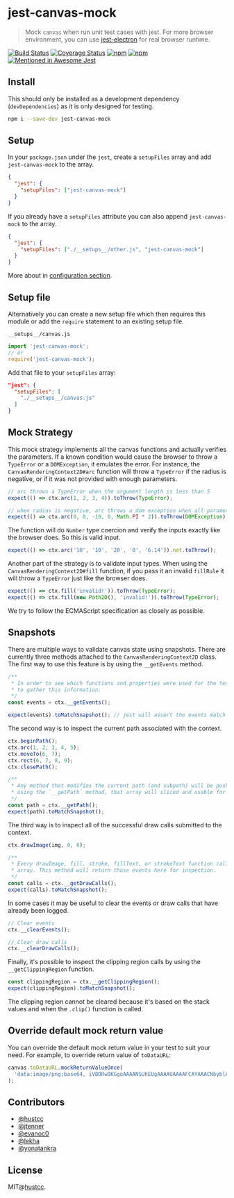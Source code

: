 # jest-canvas-mock

> Mock `canvas` when run unit test cases with jest. For more browser environment, you can use [jest-electron](https://github.com/hustcc/jest-electron) for real browser runtime.

[![Build Status](https://travis-ci.org/hustcc/jest-canvas-mock.svg?branch=master)](https://travis-ci.org/hustcc/jest-canvas-mock)
[![Coverage Status](https://coveralls.io/repos/github/hustcc/jest-canvas-mock/badge.svg?branch=master)](https://coveralls.io/github/hustcc/jest-canvas-mock)
[![npm](https://img.shields.io/npm/v/jest-canvas-mock.svg)](https://www.npmjs.com/package/jest-canvas-mock)
[![npm](https://img.shields.io/npm/dm/jest-canvas-mock.svg)](https://www.npmjs.com/package/jest-canvas-mock)
[![Mentioned in Awesome Jest](https://awesome.re/mentioned-badge.svg)](https://github.com/jest-community/awesome-jest)

## Install

This should only be installed as a development dependency (`devDependencies`) as it is only designed for testing.

```bash
npm i --save-dev jest-canvas-mock
```

## Setup

In your `package.json` under the `jest`, create a `setupFiles` array and add `jest-canvas-mock` to the array.

```json
{
  "jest": {
    "setupFiles": ["jest-canvas-mock"]
  }
}
```

If you already have a `setupFiles` attribute you can also append `jest-canvas-mock` to the array.

```json
{
  "jest": {
    "setupFiles": ["./__setups__/other.js", "jest-canvas-mock"]
  }
}
```

More about in [configuration section](https://facebook.github.io/jest/docs/en/configuration.html#content).

## Setup file

Alternatively you can create a new setup file which then requires this module or
add the `require` statement to an existing setup file.

`__setups__/canvas.js`

```js
import 'jest-canvas-mock';
// or
require('jest-canvas-mock');
```

Add that file to your `setupFiles` array:

```json
"jest": {
  "setupFiles": [
    "./__setups__/canvas.js"
  ]
}
```

## Mock Strategy

This mock strategy implements all the canvas functions and actually verifies the parameters. If a
known condition would cause the browser to throw a `TypeError` or a `DOMException`, it emulates the
error. For instance, the `CanvasRenderingContext2D#arc` function will throw a `TypeError` if the
radius is negative, or if it was not provided with enough parameters.

```ts
// arc throws a TypeError when the argument length is less than 5
expect(() => ctx.arc(1, 2, 3, 4)).toThrow(TypeError);

// when radius is negative, arc throws a dom exception when all parameters are finite
expect(() => ctx.arc(0, 0, -10, 0, Math.PI * 2)).toThrow(DOMException);
```

The function will do `Number` type coercion and verify the inputs exactly like the browser does. So
this is valid input.

```ts
expect(() => ctx.arc('10', '10', '20', '0', '6.14')).not.toThrow();
```

Another part of the strategy is to validate input types. When using the
`CanvasRenderingContext2D#fill` function, if you pass it an invalid `fillRule` it will throw a
`TypeError` just like the browser does.

```ts
expect(() => ctx.fill('invalid!')).toThrow(TypeError);
expect(() => ctx.fill(new Path2D(), 'invalid!')).toThrow(TypeError);
```

We try to follow the ECMAScript specification as closely as possible.

## Snapshots

There are multiple ways to validate canvas state using snapshots. There are currently three methods
attached to the `CanvasRenderingContext2D` class. The first way to use this feature is by using the
`__getEvents` method.

```ts
/**
 * In order to see which functions and properties were used for the test, you can use `__getEvents`
 * to gather this information.
 */
const events = ctx.__getEvents();

expect(events).toMatchSnapshot(); // jest will assert the events match the snapshot
```

The second way is to inspect the current path associated with the context.

```ts
ctx.beginPath();
ctx.arc(1, 2, 3, 4, 5);
ctx.moveTo(6, 7);
ctx.rect(6, 7, 8, 9);
ctx.closePath();

/**
 * Any method that modifies the current path (and subpath) will be pushed to an event array. When
 * using the `__getPath` method, that array will sliced and usable for snapshots.
 */
const path = ctx.__getPath();
expect(path).toMatchSnapshot();
```

The third way is to inspect all of the successful draw calls submitted to the context.

```ts
ctx.drawImage(img, 0, 0);

/**
 * Every drawImage, fill, stroke, fillText, or strokeText function call will be logged in an event
 * array. This method will return those events here for inspection.
 */
const calls = ctx.__getDrawCalls();
expect(calls).toMatchSnapshot();
```

In some cases it may be useful to clear the events or draw calls that have already been logged.

```ts
// Clear events
ctx.__clearEvents();

// Clear draw calls
ctx.__clearDrawCalls();
```

Finally, it's possible to inspect the clipping region calls by using the `__getClippingRegion`
function.

```ts
const clippingRegion = ctx.__getClippingRegion();
expect(clippingRegion).toMatchSnapshot();
```

The clipping region cannot be cleared because it's based on the stack values and when the `.clip()`
function is called.

## Override default mock return value

You can override the default mock return value in your test to suit your need. For example, to override return value of `toDataURL`:

```ts
canvas.toDataURL.mockReturnValueOnce(
  'data:image/png;base64, iVBORw0KGgoAAAANSUhEUgAAAAUAAAAFCAYAAACNbyblAAAAHElEQVQI12P4//8/w38GIAXDIBKE0DHxgljNBAAO9TXL0Y4OHwAAAABJRU5ErkJggg=='
);
```

## Contributors

- [@hustcc](https://github.com/hustcc)
- [@jtenner](https://github.com/jtenner)
- [@evanoc0](https://github.com/evanoc0)
- [@lekha](https://github.com/lekha)
- [@yonatankra](https://github.com/yonatankra)

## License

MIT@[hustcc](https://github.com/hustcc).
